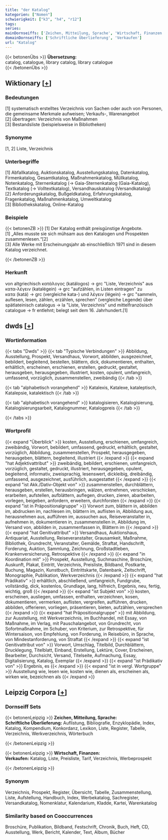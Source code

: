 ```yaml
---
title: "der Katalog"
kategorien: ["Nomen"]
schwierigkeit: ["k3", "h4", "r12"]
tags:
series:
mainDornseiffs: ['Zeichen, Mitteilung, Sprache', 'Wirtschaft, Finanzen']
domainDornseiffs: ['Schriftliche Überlieferung', 'Verkaufen']
url: "Katalog"
---
```


{{< betonenÜbs >}}
**Übersetzung:**  
catalog, catalogue, library catalog, library catalogue  
{{< /betonenÜbs >}}

## Wiktionary [[+](https://de.wiktionary.org/wiki/Katalog)]

### Bedeutungen
[1] systematisch erstelltes Verzeichnis von Sachen oder auch von Personen, die gemeinsame Merkmale aufweisen; Verkaufs-, Warenangebot  
[2] übertragen: Verzeichnis von Maßnahmen  
[3] Bestandsliste (beispielsweise in Bibliotheken)  

### Synonyme
[1, 2] Liste, Verzeichnis  

### Unterbegriffe
[1] Abfallkatalog, Auktionskatalog, Ausstellungskatalog, Datenkatalog, Firmenkatalog, Gesamtkatalog, Maßnahmenkatalog, Müllkatalog, Notenkatalog, Sternenkatalog (→ Gaia-Sternenkatalog (Gaia-Katalog), Textkatalog (→ Volltextkatalog), Versandhauskatalog (Versandkatalog)  
[2] Anforderungskatalog, Bußgeldkatalog, Erfahrungskatalog, Fragenkatalog, Maßnahmenkatalog, Umweltkatalog  
[3] Bibliothekskatalog, Online-Katalog  

### Beispiele
{{< betonenZB >}}
[1] Der Katalog enthält preisgünstige Angebote.  
[1] „Alles musste sie sich mühsam aus den Katalogen und Prospekten zusammenlesen.“[2]  
[3] Alle Werke mit Erscheinungsjahr ab einschließlich 1971 sind in diesem Katalog verzeichnet.  

{{< /betonenZB >}}
### Herkunft
von altgriechisch κατάλογος (katálogos) → grc "Liste, Verzeichnis" aus κατα-λέγειν (katalégein) → grc "aufzählen, in Listen eintragen" zu κατα (katá) → grc (vergleiche kata-) und λέγειν (légein) → grc "sammeln, auflesen, lesen, zählen, erzählen, sprechen" (vergleiche Legende) über spätlateinisch catalogus → la "Liste, Verzeichnis" und mittelfranzösisch catalogue → fr entlehnt; belegt seit dem 16. Jahrhundert.[1]  



## dwds [[+](https://www.dwds.de/wb/Katalog)]

### Wortinformation
{{< tabs "Dwds" >}}
{{< tab "Typische Verbindungen" >}}
Abbildung, Ausstellung, Prospekt, Versandhaus, Vorwort, abbilden, ausgezeichnet, bebildert, begleitend, bestellen, blättern, dick, dokumentieren, enthalten, erhältlich, erscheinen, erschienen, erstellen, gedruckt, gestaltet, herausgeben, herausgegeben, illustriert, kosten, opulent, umfangreich, umfassend, vorzüglich, zusammenstellen, zweibändig
{{< /tab >}}

{{< tab "alphabetisch vorangehend" >}}
Katalexis, Katalexe, kataleptisch, Katalepsie, katalektisch
{{< /tab >}}

{{< tab "alphabetisch vorangehend" >}}
katalogisieren, Katalogisierung, Katalogisierungsarbeit, Katalognummer, Katalogpreis
{{< /tab >}}

{{< /tabs >}}

### Wortprofil
{{< expand "Überblick" >}} kosten, Ausstellung, erschienen, umfangreich, zweibändig, Vorwort, bebildert, umfassend, gedruckt, erhältlich, gestaltet, vorzüglich, Abbildung, zusammenstellen, Prospekt, herausgegeben, herausgeben, blättern, begleitend, illustriert {{< /expand >}}
{{< expand "hat Adjektivattribut" >}} zweibändig, bebildert, erschienen, umfangreich, vorzüglich, gestaltet, gedruckt, illustriert, herausgegeben, opulent, begleitend, informativ, zweisprachig, lesenswert, dickleibig, dreibändig, umfassend, ausgezeichnet, ausführlich, ausgestattet {{< /expand >}}
{{< expand "ist Akk./Dativ-Objekt von" >}} zusammenstellen, durchblättern, herausgeben, erstellen, herausbringen, wälzen, entnehmen, verschicken, erarbeiten, aufstellen, aufblättern, auflegen, drucken, zieren, abarbeiten, vorlegen, beigeben, anfordern, erweitern, durchforsten {{< /expand >}}
{{< expand "ist in Präpositionalgruppe" >}} Vorwort zum, blättern in, abbilden im, abdrucken im, nachlesen im, blättern im, auflisten in, Abbildung aus, herausnehmen aus, aufführen im, aussuchen aus, Reiseveranstalter in, aufnehmen in, dokumentieren in, zusammenstellen in, Abbildung im, Versand von, abbilden in, zusammenfassen in, Blättern im {{< /expand >}}
{{< expand "hat Genitivattribut" >}} Versandhaus, Auktionshaus, Antiquariat, Ausstellung, Reiseveranstalter, Grausamkeit, Maßnahme, Bibliothek, Grundrecht, Veranstalter, Gemälde, Straftat, Handschrift, Forderung, Auktion, Sammlung, Zeichnung, Großstadtleben, Krankenversicherung, Retrospektive {{< /expand >}}
{{< expand "in Koordination mit" >}} Prospekt, Ausstellung, Suchmaschine, Broschüre, Auskunft, Plakat, Eintritt, Verzeichnis, Preisliste, Bildband, Postkarte, Buchung, Magazin, Kunstbuch, Eintrittskarte, Datenbank, Zeitschrift, Monographie, Publikation, Werkverzeichnis {{< /expand >}}
{{< expand "hat Prädikativ" >}} erhältlich, abschließend, umfangreich, Fundgrube, vollständig, dick, kostenlos, Grundlage, lang, hilfreich, Ergebnis, neu, fertig, wichtig, groß {{< /expand >}}
{{< expand "ist Subjekt von" >}} kosten, erscheinen, ausliegen, umfassen, enthalten, verzeichnen, kosen, dokumentieren, vermerken, auflisten, vergreifen, aufführen, drucken, abbilden, offerieren, vorliegen, präsentieren, bieten, aufzählen, versprechen {{< /expand >}}
{{< expand "hat Präpositionalgruppe" >}} mit Abbildung, zur Ausstellung, mit Werkverzeichnis, im Buchhandel, mit Essay, von Maßnahme, im Verlag, mit Pauschalangebot, von Grundrecht, von Sofortmaßnahme, im Schuber, von Kriterium, zur Retrospektive, für Wintersaison, von Empfehlung, von Forderung, in Reisebüro, in Sprache, von Mindestanforderung, von Straftat {{< /expand >}}
{{< expand "ist Genitivattribut von" >}} Vorwort, Umschlag, Titelbild, Durchblättern, Drucklegung, Titelblatt, Einband, Erstellung, Lektüre, Cover, Erscheinen, Bearbeiter, Durchsicht, Versand, Titelseite, Aufmachung, Essay, Digitalisierung, Katalog, Exemplar {{< /expand >}}
{{< expand "ist Prädikativ von" >}} Ergebnis, es {{< /expand >}}
{{< expand "ist in vergl. Wortgruppe" >}} Ausstellung wie, lesen wie, kosten wie, dienen als, erscheinen als, wirken wie, bezeichnen als {{< /expand >}}

## Leipzig Corpora [[+](https://corpora.uni-leipzig.de/en/res?word=Katalog&corpusId=deu_newscrawl-public_2018)]

### Dornseiff Sets
{{< betonenLeipzig >}}
**Zeichen, Mitteilung, Sprache:**  
**Schriftliche Überlieferung:** Auflistung, Bibliografie, Enzyklopädie, Index, Katalog, Kompendium, Konkordanz, Lexikon, Liste, Register, Tabelle, Verzeichnis, Werkverzeichnis, Wörterbuch  

{{< /betonenLeipzig >}}


{{< betonenLeipzig >}}
**Wirtschaft, Finanzen:**  
**Verkaufen:** Katalog, Liste, Preisliste, Tarif, Verzeichnis, Werbeprospekt  

{{< /betonenLeipzig >}}

### Synonym
Verzeichnis, Prospekt, Register, Übersicht, Tabelle, Zusammenstellung, Liste, Aufstellung, Handbuch, Index, Werbekatalog, Sachregister, Versandkatalog, Nomenklatur, Kalendarium, Kladde, Kartei, Warenkatalog


### Similarity based on Cooccurrences
Broschüre, Publikation, Bildband, Festschrift, Chronik, Buch, Heft, CD, Ausstellung, Werk, Bericht, Kalender, Text, Album, Bücher

